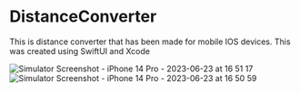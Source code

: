 # DistanceConverter
This is distance converter that has been made for mobile IOS devices. This was created using SwiftUI and Xcode

![Simulator Screenshot - iPhone 14 Pro - 2023-06-23 at 16 51 17](https://github.com/ashen99/DistanceConverter/assets/29306300/69ddadc4-f5ee-4390-a607-c203db708908)
![Simulator Screenshot - iPhone 14 Pro - 2023-06-23 at 16 50 59](https://github.com/ashen99/DistanceConverter/assets/29306300/44fa8533-8d8e-4f6a-86c9-69301a1dd630)
